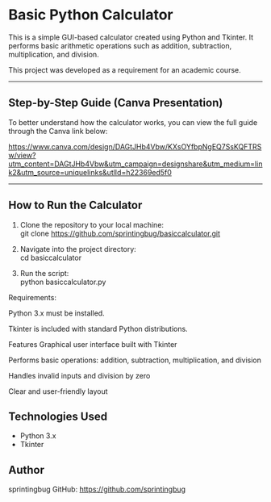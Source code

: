 # Basic Python Calculator

This is a simple GUI-based calculator created using Python and Tkinter. It performs basic arithmetic operations such as addition, subtraction, multiplication, and division.

This project was developed as a requirement for an academic course.

---

## Step-by-Step Guide (Canva Presentation)

To better understand how the calculator works, you can view the full guide through the Canva link below:

https://www.canva.com/design/DAGtJHb4Vbw/KXsOYfbpNgEQ7SsKQFTRSw/view?utm_content=DAGtJHb4Vbw&utm_campaign=designshare&utm_medium=link2&utm_source=uniquelinks&utlId=h22369ed5f0 

---

## How to Run the Calculator

1. Clone the repository to your local machine:  
   git clone https://github.com/sprintingbug/basiccalculator.git

2. Navigate into the project directory:  
   cd basiccalculator

3. Run the script:  
   python basiccalculator.py

Requirements:

Python 3.x must be installed.

Tkinter is included with standard Python distributions.

Features
Graphical user interface built with Tkinter

Performs basic operations: addition, subtraction, multiplication, and division

Handles invalid inputs and division by zero

Clear and user-friendly layout

## Technologies Used
- Python 3.x
- Tkinter

## Author
sprintingbug
GitHub: https://github.com/sprintingbug


